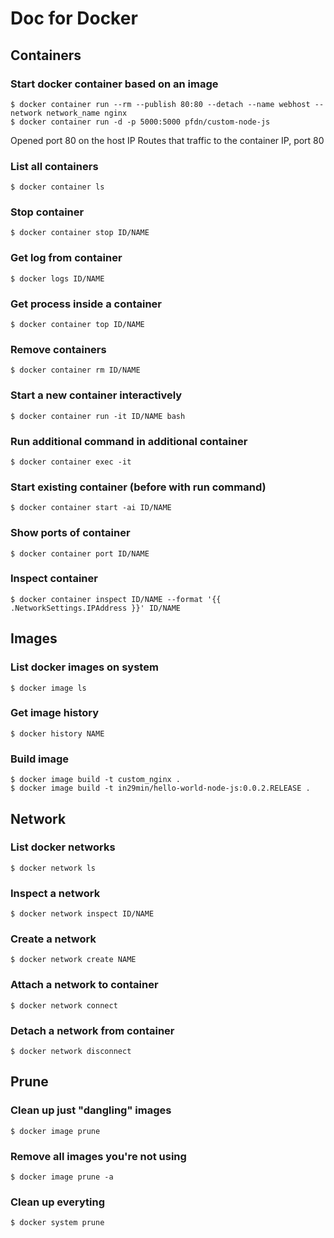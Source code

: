 # Doc for Docker

## Containers

### Start docker container based on an image
```console
$ docker container run --rm --publish 80:80 --detach --name webhost --network network_name nginx
$ docker container run -d -p 5000:5000 pfdn/custom-node-js
```
Opened port 80 on the host IP
Routes that traffic to the container IP, port 80

### List all containers

```console
$ docker container ls
```

### Stop container
```console
$ docker container stop ID/NAME
```

### Get log from container
```console
$ docker logs ID/NAME
```

### Get process inside a container
```console
$ docker container top ID/NAME
```

### Remove containers
```console
$ docker container rm ID/NAME
```
### Start a new container interactively
```console
$ docker container run -it ID/NAME bash
```

### Run additional command in additional container
```console
$ docker container exec -it 
```

### Start existing container (before with run command)
```console
$ docker container start -ai ID/NAME 
```

### Show ports of container
```console
$ docker container port ID/NAME
```

### Inspect container
```console
$ docker container inspect ID/NAME --format '{{ .NetworkSettings.IPAddress }}' ID/NAME
```

## Images

### List docker images on system
```console
$ docker image ls
```

### Get image history
```console
$ docker history NAME
```

### Build image
```console
$ docker image build -t custom_nginx .
$ docker image build -t in29min/hello-world-node-js:0.0.2.RELEASE .
```

## Network

### List docker networks
```console
$ docker network ls
```

### Inspect a network
```console
$ docker network inspect ID/NAME
```

### Create a network
```console
$ docker network create NAME
```

### Attach a network to container
```console
$ docker network connect
```

### Detach a network from container
```console
$ docker network disconnect
```

## Prune

### Clean up just "dangling" images
```console
$ docker image prune
```

### Remove all images you're not using
```console
$ docker image prune -a
```

### Clean up everyting
```console
$ docker system prune
```